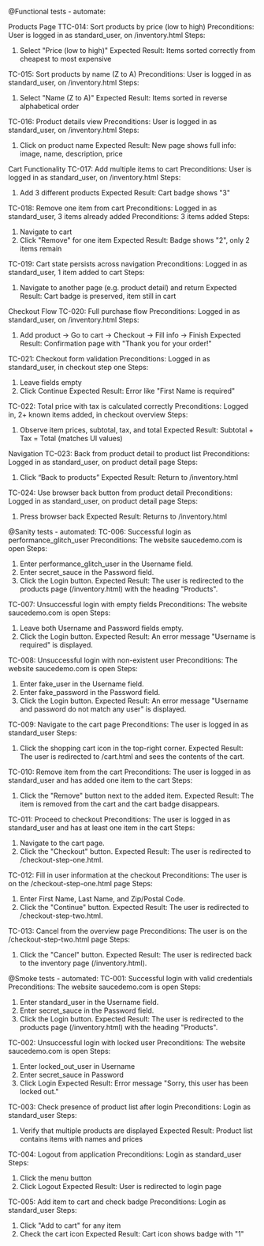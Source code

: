 @Functional tests - automate:

Products Page
TTC-014: Sort products by price (low to high)
Preconditions: User is logged in as standard_user, on /inventory.html
Steps:
1. Select "Price (low to high)"
Expected Result: Items sorted correctly from cheapest to most expensive

TC-015: Sort products by name (Z to A)
Preconditions: User is logged in as standard_user, on /inventory.html
Steps:
1. Select "Name (Z to A)"
Expected Result: Items sorted in reverse alphabetical order

TC-016: Product details view
Preconditions: User is logged in as standard_user, on /inventory.html
Steps:
1. Click on product name
Expected Result: New page shows full info: image, name, description, price


Cart Functionality
TC-017: Add multiple items to cart
Preconditions: User is logged in as standard_user, on /inventory.html
Steps:
1. Add 3 different products
Expected Result: Cart badge shows "3"

TC-018: Remove one item from cart
Preconditions: Logged in as standard_user, 3 items already added
Preconditions: 3 items added
Steps:
1. Navigate to cart
2. Click "Remove" for one item
Expected Result: Badge shows "2", only 2 items remain

TC-019: Cart state persists across navigation
Preconditions: Logged in as standard_user, 1 item added to cart
Steps:
1. Navigate to another page (e.g. product detail) and return
Expected Result: Cart badge is preserved, item still in cart


Checkout Flow
TC-020: Full purchase flow
Preconditions: Logged in as standard_user, on /inventory.html
Steps:
1. Add product → Go to cart → Checkout → Fill info → Finish
Expected Result: Confirmation page with "Thank you for your order!"

TC-021: Checkout form validation
Preconditions: Logged in as standard_user, in checkout step one
Steps:
1. Leave fields empty
2. Click Continue
Expected Result: Error like "First Name is required"

TC-022: Total price with tax is calculated correctly
Preconditions: Logged in, 2+ known items added, in checkout overview
Steps:
1. Observe item prices, subtotal, tax, and total
Expected Result: Subtotal + Tax = Total (matches UI values)


Navigation
TC-023: Back from product detail to product list
Preconditions: Logged in as standard_user, on product detail page
Steps:
1. Click “Back to products”
Expected Result: Return to /inventory.html

TC-024: Use browser back button from product detail
Preconditions: Logged in as standard_user, on product detail page
Steps:
1. Press browser back
Expected Result: Returns to /inventory.html





@Sanity tests - automated:
TC-006: Successful login as performance_glitch_user
Preconditions: The website saucedemo.com is open
Steps:
1. Enter performance_glitch_user in the Username field.
2. Enter secret_sauce in the Password field.
3. Click the Login button.
Expected Result:
The user is redirected to the products page (/inventory.html) with the heading "Products".

TC-007: Unsuccessful login with empty fields
Preconditions: The website saucedemo.com is open
Steps:
1. Leave both Username and Password fields empty.
2. Click the Login button.
Expected Result:
An error message "Username is required" is displayed.

TC-008: Unsuccessful login with non-existent user
Preconditions: The website saucedemo.com is open
Steps:
1. Enter fake_user in the Username field.
2. Enter fake_password in the Password field.
3. Click the Login button.
Expected Result:
An error message "Username and password do not match any user" is displayed.

TC-009: Navigate to the cart page
Preconditions: The user is logged in as standard_user
Steps:
1. Click the shopping cart icon in the top-right corner.
Expected Result:
The user is redirected to /cart.html and sees the contents of the cart.

TC-010: Remove item from the cart
Preconditions: The user is logged in as standard_user and has added one item to the cart
Steps:
1. Click the "Remove" button next to the added item.
   Expected Result:
   The item is removed from the cart and the cart badge disappears.

TC-011: Proceed to checkout
Preconditions: The user is logged in as standard_user and has at least one item in the cart
Steps:
1. Navigate to the cart page.
2. Click the "Checkout" button.
Expected Result:
The user is redirected to /checkout-step-one.html.

TC-012: Fill in user information at the checkout
Preconditions: The user is on the /checkout-step-one.html page
Steps:
1. Enter First Name, Last Name, and Zip/Postal Code.
2. Click the "Continue" button.
Expected Result:
The user is redirected to /checkout-step-two.html.

TC-013: Cancel from the overview page
Preconditions: The user is on the /checkout-step-two.html page
Steps:
1. Click the "Cancel" button.
Expected Result:
The user is redirected back to the inventory page (/inventory.html).



@Smoke tests - automated:
TC-001: Successful login with valid credentials
Preconditions: The website saucedemo.com is open
Steps:
1. Enter standard_user in the Username field.
2. Enter secret_sauce in the Password field.
3. Click the Login button.
Expected Result:
The user is redirected to the products page (/inventory.html) with the heading "Products".

TC-002: Unsuccessful login with locked user
Preconditions: The website saucedemo.com is open
Steps:
1. Enter locked_out_user in Username
2. Enter secret_sauce in Password
3. Click Login
Expected Result: 
Error message "Sorry, this user has been locked out."

TC-003: Check presence of product list after login
Preconditions: Login as standard_user
Steps:
1. Verify that multiple products are displayed
Expected Result: 
Product list contains items with names and prices

TC-004: Logout from application
Preconditions: Login as standard_user
Steps:
1. Click the menu button
2. Click Logout
Expected Result: 
User is redirected to login page

TC-005: Add item to cart and check badge
Preconditions: Login as standard_user
Steps:
1. Click "Add to cart" for any item
2. Check the cart icon
Expected Result: 
Cart icon shows badge with "1"